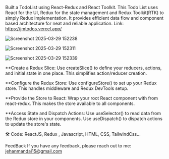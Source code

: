 Built a TodoList using React-Redux and React Toolkit. This Todo List uses React for the UI, Redux for the state management and Redux Toolkit(RTK) to simply Redux implementation. It provides efficient data flow and component based architecture for neat and reliable application.
Link: https://jmtodos.vercel.app/

![Screenshot 2025-03-29 152238](https://github.com/user-attachments/assets/ab5d5d88-51dc-4986-98a7-f7ed6c645f17)

![Screenshot 2025-03-29 152311](https://github.com/user-attachments/assets/62daf41b-1171-414e-a83b-b34cc7ce316e)

![Screenshot 2025-03-29 152339](https://github.com/user-attachments/assets/af856e8a-0c56-496a-9596-7954273669d4)






**Create a Redux Slice:
Use createSlice() to define your reducers, actions, and initial state in one place.
This simplifies action/reducer creation.

**Configure the Redux Store:
Use configureStore() to set up your Redux store.
This handles middleware and Redux DevTools setup.

**Provide the Store to React:
Wrap your root React component with <Provider store={store}> from react-redux.
This makes the store available to all components.

**Access State and Dispatch Actions:
Use useSelector() to read data from the Redux store in your components.
Use useDispatch() to dispatch actions to update the store's state.

🛠 Code:
ReactJS, Redux , Javascript, HTML, CSS, TailwindCss...

FeedBack
If you have any feedback, please reach out to me: jehanmandal15@gmail.com
